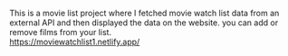 This is a movie list project where I fetched movie watch list data from an external API and then displayed the data on the website. you can add or remove films from your list.  
        https://moviewatchlist1.netlify.app/     
  

